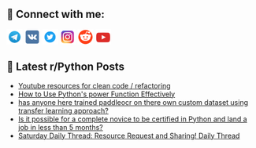 ## 🔎 Connect with me:
[<img src="https://github.com/bullbesh/bullbesh/blob/main/images/Telegram.png" width="32" height="32" />](https://t.me/bullbesh)
[<img src="https://github.com/bullbesh/bullbesh/blob/main/images/VK.png" width="32" height="32" />](https://vk.com/bullbesh)
[<img src="https://github.com/bullbesh/bullbesh/blob/main/images/Twitter.png" width="32" height="32" />](https://twitter.com/bullbesh1)
[<img src="https://github.com/bullbesh/bullbesh/blob/main/images/Instagram.png" width="32" height="32" />](https://www.instagram.com/bullbesh)
[<img src="https://github.com/bullbesh/bullbesh/blob/main/images/Reddit.png" width="32" height="32" />](https://www.reddit.com/user/bullbesh)
[<img src="https://github.com/bullbesh/bullbesh/blob/main/images/YouTube.png" width="32" height="32" />](https://www.youtube.com/channel/UCtfjRs6uzgq5mfm8S06WTcg)

## 📕 Latest r/Python Posts
<!-- BLOG-POST-LIST:START -->
- [Youtube resources for clean code / refactoring](https://www.reddit.com/r/Python/comments/167wp64/youtube_resources_for_clean_code_refactoring/)
- [How to Use Python&#39;s power Function Effectively](https://www.reddit.com/r/Python/comments/167w16c/how_to_use_pythons_power_function_effectively/)
- [has anyone here trained paddleocr on there own custom dataset using transfer learning approach?](https://www.reddit.com/r/Python/comments/167vdz4/has_anyone_here_trained_paddleocr_on_there_own/)
- [Is it possible for a complete novice to be certified in Python and land a job in less than 5 months?](https://www.reddit.com/r/Python/comments/167q9o1/is_it_possible_for_a_complete_novice_to_be/)
- [Saturday Daily Thread: Resource Request and Sharing! Daily Thread](https://www.reddit.com/r/Python/comments/167nbls/saturday_daily_thread_resource_request_and/)
<!-- BLOG-POST-LIST:END -->
